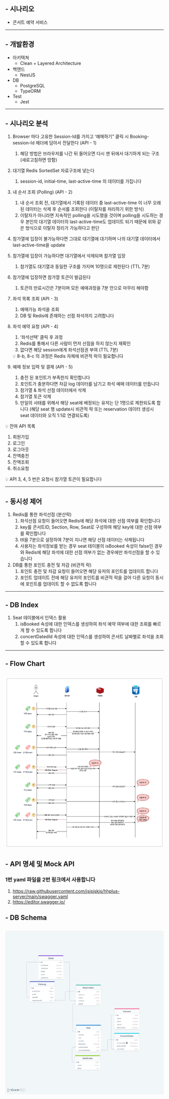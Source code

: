 ## - 시나리오
- 콘서트 예약 서비스
---
## - 개발환경
- 아키텍쳐
    - Clean + Layered Architecture
- 백엔드
    - NestJS
- DB
    - PostgreSQL
    - TypeORM
- Test
    - Jest
---
## - 시나리오 분석
1. Browser 마다 고유한 Session-Id를 가지고 ‘예매하기” 클릭 시 Booking-session-Id 헤더에 담아서 전달한다 (API - 1)
    1. 해당 방법은 브라우저를 나간 뒤 들어오면 다시 맨 뒤에서 대기하게 되는 구조 (새로고침하면 망함)
2. 대기열 Redis SortedSet 자료구조에 넣는다
    1. session-id, initial-time,  last-active-time 의 데이터를 가집니다
3. 내 순서 조회 (Polling) (API - 2)
    1. 내 순서 조회 전, 대기열에서 기록된 데이터 중 last-active-time 이 너무 오래된 데이터는 삭제 후 순서를 조회한다 (이탈자를 처리하기 위한 방식)
    2. 이탈자가 아니라면 지속적인 polling을 시도했을 것이며 polling을 시도하는 경우 본인의 대기열 데이터의 last-active-time도 업데이트 되기 때문에 위와 같은 방식으로 이탈자 정리가 가능하다고 판단
4. 참가열에 입장이 불가능하다면 그대로 대기열에 대기하며 나의 대기열 데이터에서 last-active-time을 update
5. 참가열에 입장이 가능하다면 대기열에서 삭제되며 참가열 입장
    1. 참가열도 대기열과 동일한 구조를 가지며 10명으로 제한된다 (TTL 7분)
6. 참가열에 입장하면 참가열 토큰이 발급된다
    1. 토큰의 만료시간은 7분이며 모든 예매과정을 7분 안으로 마무리 해야함
7. 좌석 목록 조회 (API - 3)
    1. 예매가능 좌석을 조회
    2. DB  및 Redis에 존재하는 선점 좌석까지 고려합니다
8. 좌석 예약 요청 (API - 4)
    1. ‘좌석선택’ 클릭 후 과정
    2. Redis를 통해서 다른 사람이 먼저 선점을 하지 않는지 재확인
    3. 없다면 해당 session에게 좌석선점권 부여 (TTL 7분)
    
    <aside>
    💡 8-b, 8-c 의 과정은 Redis 자체에 비관적 락이 필요합니다
    
    </aside>
    
9. 예매 정보 입력 및 결제 (API - 5)
    1. 충전 된 포인트가 부족한지 확인합니다
    2. 포인트가 충분하다면 차감 log 데이터를 남기고 좌석 예매 데이터를 만듭니다
    3. 참가열 & 좌석 선점 데이터에서 삭제
    4. 참가열 토큰 삭제
    5. 만일의 사태를 위해서 해당 seat에 배정되는 유저는 단 1명으로 제한되도록 합니다 (해당 seat 행 update시 비관적 락 또는 reservation 데이터 생성시 seat 데이터와 오직 1:1로 연결되도록)

💡 잔여 API 목록
1. 회원가입
2. 로그인
3. 로그아웃
4. 잔액충전
5. 잔액조회
6. 취소요청
<aside>
💡 API 3, 4, 5 번은 요청시 참가열 토큰이 필요합니다
</aside>

---
## - 동시성 제어
1. Redis를 통한 좌석선점 (분산락)
   1. 좌석선점 요청이 들어오면 Redis에 해당 좌석에 대한 선점 여부를 확인합니다
   2. key를 콘서트ID, Section, Row, Seat로 구성하여 해당 key에 대한 선점 여부를 확인합니다
   3. ttl을 7분으로 설정하여 7분이 지나면 해당 선점 데이터는 삭제됩니다
   4. 사용자는 좌석정보를 받는 경우 seat 테이블의 isBooked 속성이 false인 경우와 Redis에 해당 좌석에 대한 선점 여부가 없는 경우에만 좌석선점을 할 수 있습니다
2. DB를 통한 포인트 충전 및 차감 (비관적 락) 
   1. 포인트 충전 및 차감 요청이 들어오면 해당 유저의 포인트를 업데이트 합니다
   2. 포인트 업데이트 전에 해당 유저의 포인트를 비관적 락을 걸어 다른 요청이 동시에 포인트를 업데이트 할 수 없도록 합니다

---
## - DB Index
1. Seat 테이블에서 인덱스 활용
   1. isBooked 속성에 대한 인덱스를 생성하여 좌석 예약 여부에 대한 조회를 빠르게 할 수 있도록 합니다
   2. concertDatedId 속성에 대한 인덱스를 생성하여 콘서트 날짜별로 좌석을 조회할 수 있도록 합니다
---
## - Flow Chart
![Flow Chart](img/flow.png)
---
## - API 명세 및 Mock API
### 1번 yaml 파일을 2번 링크에서 사용합니다
1. https://raw.githubusercontent.com/jsjsjskjs/hhplus-server/main/swagger.yaml
2. https://editor.swagger.io/

## - DB Schema
![DB Schema](img/drawSQL-image-export-2024-04-04.png)
---
